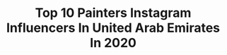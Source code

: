---
title: Top 10 Painters Instagram Influencers In United Arab Emirates In 2020
description: >-
  Find top painters Instagram influencers in United Arab Emirates in 2020. Most popular hashtags: #dubai #instagood #instagram #stayhome.
platform: Instagram
hits: 10
text_top: Identify the top-rated Instagram influencers on inBeat.
text_bottom: Our search engine holds 10 Instagram influencers like this in United Arab Emirates for you to work with.
profiles:
  - username: "alberto_makeup"
    fullname: >-
      ▫️A L B E R T O▫️
    bio: >-
      ⚪️ Make Up For Ever Make-up Artist 💋 ⚪️ painter ⚪️ illustrator ⚪️ Lifestyle/ Food Addict ⚪️ Travel Addict 🇦🇪 DUBAI 🇦🇪
    location: "United Arab Emirates"
    followers: 50903
    engagement: 190
    commentsToLikes: 0.099447
    id: ck6u4dcr3338e0j71jyuqag7e
    verified: false
    hashtags: "#404, #120, #402, #168"
  - username: "shifsartea"
    fullname: >-
      S H I F ‘ S    A R T E A
    bio: >-
      𝔓𝔞𝔦𝔫𝔱𝔢𝔯,𝔡𝔯𝔢𝔞𝔪𝔢𝔯 & 𝔱𝔢𝔞 𝔩𝔬𝔳𝔢𝔯 🌙 Self-taught Oil & Gouache Painter Love to paint dreamy sunsets! ✨ 📍Dubai 🇦🇪
    location: "United Arab Emirates"
    followers: 68589
    engagement: 1394
    commentsToLikes: 0.021410
    id: ckaosomtdse710i78lhg8vdl0
    verified: false
    hashtags: "#artjournal, #moonpainting, #gouachepaints, #aestheticart"
  - username: "4x_was"
    fullname: >-
      وسيم شيبان
    bio: >-
      #painter 👨🏻‍🎨 لا إله إلا الله 💟 🔜 cape town🇿🇦 Dubai 🇦🇪, kuwait🇰🇼 📍 jazan
    location: "United Arab Emirates"
    followers: 31184
    engagement: 95
    commentsToLikes: 0.002713
    id: ckf5tt1l5ioqm0j23phbpk3x9
    verified: false
    hashtags: "#jeddah, #makkah, #yanbu, #jazan"
  - username: "_danish_11_dz"
    fullname: >-
      Danuu
    bio: >-
      🌎_danish_zehen🌎 “• .🕋_lifeline_mom_🕋 . FAMBHRU “• .💪_11_dz_tm_💪 “• 🛵_Dio_Dx_🛵 🏙_Dream_one day inshallha all Dubai
    location: "United Arab Emirates"
    followers: 6103
    engagement: 1111
    commentsToLikes: 0.332967
    id: ckap00wejo7t70i78dk6w178c
    verified: false
    hashtags: "#keralam, #kannur, #mallugram, #gainwithmchina"
  - username: "a1izey"
    fullname: >-
      Alizey
    bio: >-
      Biolite UAE 🕊 London | Dubai PR | Journalist | Interior Designer in the making Featured in Vogue, Harpers Bazaar, Grazia
    location: "United Arab Emirates"
    followers: 135733
    engagement: 390
    commentsToLikes: 0.028503
    id: ck0tymv2mnbf20i19p97crjk7
    verified: false
    hashtags: "#pinterest"
  - username: "dina_mariam"
    fullname: >-
      Dina Mariam
    bio: >-
      23📍Dubai Lightroom presets coming soon 🎨📸
    location: "United Arab Emirates"
    followers: 27496
    engagement: 239
    commentsToLikes: 0.134443
    id: ck6tpublmn15v0j71l4aaxopx
    verified: false
    hashtags: "#fashion, #flowers, #love, #instadaily"
  - username: "pilotlife75"
    fullname: >-
      🅿🅸🅻🅾🆃🅻🅸🅵🅴𝟽𝟻
    bio: >-
      🇦🇷🅰🆁🅶/ 🇮🇹 🅸🆃🅰 ʟɪᴠɪɴɢ ɪɴ: 🅳🆄🅱🅰🅸 👨🏻‍✈️🛫🛬
    location: "United Arab Emirates"
    followers: 6002
    engagement: 1017
    commentsToLikes: 0.039528
    id: ck9weve3xm0hw0j78lm5ovhty
    verified: false
    hashtags: "#avion, #pilotlifestyle, #flight, #pilots"
  - username: "vitoriamosch"
    fullname: >-
      𝔳𝔦𝔱𝔬𝔯𝔦𝔞 𝔪𝔬𝔰𝔠𝔥
    bio: >-
      ‎دبي
    location: "United Arab Emirates"
    followers: 12299
    engagement: 301
    commentsToLikes: 0.034680
    id: ck55luzwl2i7p0i11ww5vz881
    verified: false
    hashtags: "#dxb, #mood, #moodedits, #mydubai"
  - username: "karim.bourgi"
    fullname: >-
      Karim Bourgi
    bio: >-
      👨‍🍳Chef Pâtissier ®️Créateur des Gourmandises 🚫No Coloring 🍃Natural 🍫Masterclass| Consultant 🥚Ambassador @elleetvire, @valrhonafrance 📍Dubai, UAE
    location: "United Arab Emirates"
    followers: 504968
    engagement: 210
    commentsToLikes: 0.022290
    id: ck0w72rhzbgml0i193luusszn
    verified: false
    hashtags: "#instagood, #letsbakeathome, #guanaja, #yummy"
  - username: "milica.gagic"
    fullname: >-
      Milica Gagic
    bio: >-
      24/7 ᴡᴏʀʟᴅ ᴛʀᴀᴠᴇʟ, ғᴀsʜɪᴏɴ ᴀɴᴅ ʟɪғᴇsᴛʏʟᴇ ᴀᴅᴠᴇɴᴛᴜʀᴇ. ғᴀsʜɪᴏɴ ʙʀᴀɴᴅɪɴɢ ᴀɴᴅ ᴍᴀɴᴀɢᴇᴍᴇɴᴛ ᴘʀᴏғᴇssɪᴏɴᴀʟ. ᴅᴍ ғᴏʀ ᴄᴏʟʟᴀʙᴏʀᴀᴛɪᴏɴ 📍#dubai.#serbian 🧿 #stayhome
    location: "United Arab Emirates"
    followers: 29998
    engagement: 71
    commentsToLikes: 0.100044
    id: ck0ub10mbdfr20i199bi365dx
    verified: false
    hashtags: "#luxurytraveler, #serbian, #classywomen, #dubaigirls"
---